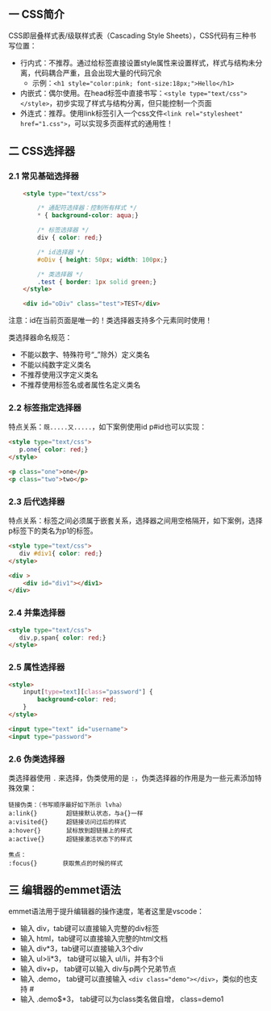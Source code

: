 ## 一 CSS简介

CSS即层叠样式表/级联样式表（Cascading  Style  Sheets），CSS代码有三种书写位置： 
- 行内式：不推荐。通过给标签直接设置style属性来设置样式，样式与结构未分离，代码耦合严重，且会出现大量的代码冗余
  - 示例：`<h1 style="color:pink; font-size:18px;">Hello</h1>`
- 内嵌式：偶尔使用。在head标签中直接书写：`<style type="text/css"></style>`，初步实现了样式与结构分离，但只能控制一个页面
- 外连式：推荐。使用link标签引入一个css文件`<link rel="stylesheet" href="1.css">`，可以实现多页面样式的通用性！

## 二 CSS选择器

### 2.1 常见基础选择器

```html
    <style type="text/css">

        /* 通配符选择器：控制所有样式 */
        * { background-color: aqua;}

        /* 标签选择器 */
        div { color: red;}

        /* id选择器 */
        #oDiv { height: 50px; width: 100px;}

        /* 类选择器 */
        .test { border: 1px solid green;}
    </style>

    <div id="oDiv" class="test">TEST</div>
```

注意：id在当前页面是唯一的！类选择器支持多个元素同时使用！  

类选择器命名规范：
- 不能以数字、特殊符号“_”除外）定义类名
- 不能以纯数字定义类名
- 不推荐使用汉字定义类名
- 不推荐使用标签名或者属性名定义类名

### 2.2 标签指定选择器

特点关系：`既.....又.....`，如下案例使用id p#id也可以实现：
```html
<style type="text/css">
   p.one{ color: red;}
</style>

<p class="one">one</p>
<p class="two">two</p>
```

### 2.3 后代选择器

特点关系：标签之间必须属于嵌套关系，选择器之间用空格隔开，如下案例，选择p标签下的类名为p1的标签。

```Html
<style type="text/css">
   div #div1{ color: red;}
</style>

<div >
    <div id="div1"></div1>
</div>
```

### 2.4 并集选择器
```Html
<style type="text/css">
   div,p,span{ color: red;}
</style>
```

### 2.5 属性选择器
```Html
<style>
    input[type=text][class="password"] {
        background-color: red;
    }
</style>

<input type="text" id="username">
<input type="password">
```

### 2.6 伪类选择器

类选择器使用 `.` 来选择，伪类使用的是 `:`，伪类选择器的作用是为一些元素添加特殊效果：
```
链接伪类：（书写顺序最好如下所示 lvha）
a:link{}        超链接默认状态，与a{}一样
a:visited{}     超链接访问过后的样式
a:hover{}	    鼠标放到超链接上的样式
a:active{}      超链接激活状态下的样式

焦点：
:focus{}       获取焦点的时候的样式
```

## 三 编辑器的emmet语法

emmet语法用于提升编辑器的操作速度，笔者这里是vscode：
- 输入 div，tab键可以直接输入完整的div标签
- 输入 html，tab键可以直接输入完整的html文档
- 输入 div*3，tab键可以直接输入3个div
- 输入 ul>li*3， tab键可以输入 ul/li，并有3个li
- 输入 div+p， tab键可以输入 div与p两个兄弟节点
- 输入 .demo， tab键可以直接输入 `<div class="demo"></div>`，类似的也支持 #
- 输入 .demo$*3， tab键可以为class类名做自增， class=demo1